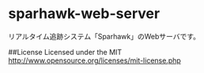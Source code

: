 # sparhawk-web-server

リアルタイム追跡システム「Sparhawk」のWebサーバです。

##License
Licensed under the MIT
http://www.opensource.org/licenses/mit-license.php